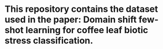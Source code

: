 # This repository contains the dataset used in the paper: Domain shift few-shot learning for coffee leaf biotic stress classification.
